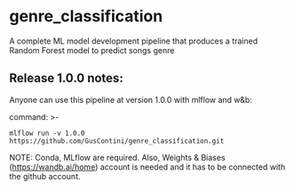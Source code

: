 # genre_classification
A complete ML model development pipeline that produces a trained Random Forest model to predict songs genre

## Release 1.0.0 notes:
Anyone can use this pipeline at version 1.0.0 with mlflow and w&b:

command: >-

`mlflow run -v 1.0.0 https://github.com/GusContini/genre_classification.git`

NOTE: Conda, MLflow are required. Also, Weights & Biases (https://wandb.ai/home) account is needed and it has to be connected with the github account.
